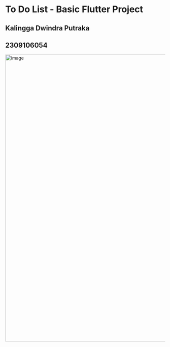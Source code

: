 # To Do List - Basic Flutter Project
## Kalingga Dwindra Putraka
## 2309106054
<img width="658" height="905" alt="image" src="https://github.com/user-attachments/assets/3117f834-afac-4af3-aea4-bd47c1cfec5e" />

